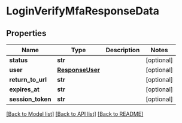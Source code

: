 # LoginVerifyMfaResponseData

## Properties
Name | Type | Description | Notes
------------ | ------------- | ------------- | -------------
**status** | **str** |  | [optional] 
**user** | [**ResponseUser**](ResponseUser.md) |  | [optional] 
**return_to_url** | **str** |  | [optional] 
**expires_at** | **str** |  | [optional] 
**session_token** | **str** |  | [optional] 

[[Back to Model list]](../README.md#documentation-for-models) [[Back to API list]](../README.md#documentation-for-api-endpoints) [[Back to README]](../README.md)


